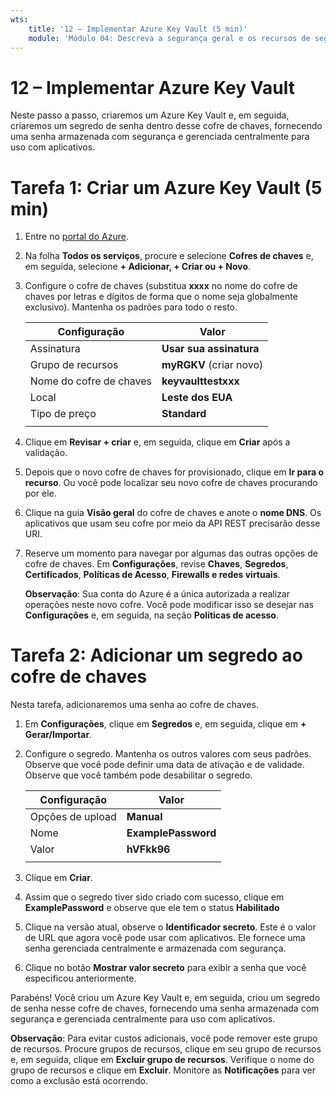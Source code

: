 ```yaml
---
wts:
    title: '12 – Implementar Azure Key Vault (5 min)'
    module: 'Módulo 04: Descreva a segurança geral e os recursos de segurança da rede'
---
```

# 12 – Implementar Azure Key Vault

Neste passo a passo, criaremos um Azure Key Vault e, em seguida, criaremos um segredo de senha dentro desse cofre de chaves, fornecendo uma senha armazenada com segurança e gerenciada centralmente para uso com aplicativos.

# Tarefa 1: Criar um Azure Key Vault (5 min)

1. Entre no [portal do Azure](https://portal.azure.com).

2. Na folha **Todos os serviços**, procure e selecione **Cofres de chaves** e, em seguida, selecione **+ Adicionar, + Criar ou + Novo**.

3. Configure o cofre de chaves (substitua **xxxx** no nome do cofre de chaves por letras e dígitos de forma que o nome seja globalmente exclusivo). Mantenha os padrões para todo o resto.

    | Configuração | Valor | 
    | --- | --- |
    | Assinatura | **Usar sua assinatura** |
    | Grupo de recursos | **myRGKV** (criar novo) |
    | Nome do cofre de chaves | **keyvaulttestxxx** |
    | Local | **Leste dos EUA** |
    | Tipo de preço | **Standard** |
    | | |

4. Clique em **Revisar + criar** e, em seguida, clique em **Criar** após a validação. 

5. Depois que o novo cofre de chaves for provisionado, clique em **Ir para o recurso**. Ou você pode localizar seu novo cofre de chaves procurando por ele. 

6. Clique na guia **Visão geral** do cofre de chaves e anote o **nome DNS**. Os aplicativos que usam seu cofre por meio da API REST precisarão desse URI.

7. Reserve um momento para navegar por algumas das outras opções de cofre de chaves. Em **Configurações**, revise **Chaves**, **Segredos**, **Certificados**, **Políticas de Acesso**, **Firewalls e redes virtuais**.

    **Observação**: Sua conta do Azure é a única autorizada a realizar operações neste novo cofre. Você pode modificar isso se desejar nas **Configurações** e, em seguida, na seção **Políticas de acesso**.

# Tarefa 2: Adicionar um segredo ao cofre de chaves
        
Nesta tarefa, adicionaremos uma senha ao cofre de chaves. 

1. Em **Configurações**, clique em **Segredos** e, em seguida, clique em **+ Gerar/Importar**.

2. Configure o segredo. Mantenha os outros valores com seus padrões. Observe que você pode definir uma data de ativação e de validade. Observe que você também pode desabilitar o segredo.

    | Configuração | Valor | 
    | --- | --- |
    | Opções de upload | **Manual** |
    | Nome | **ExamplePassword** |
    | Valor | **hVFkk96** |
    | | |

3. Clique em **Criar**.

4. Assim que o segredo tiver sido criado com sucesso, clique em **ExamplePassword** e observe que ele tem o status **Habilitado**

5. Clique na versão atual, observe o **Identificador secreto**. Este é o valor de URL que agora você pode usar com aplicativos. Ele fornece uma senha gerenciada centralmente e armazenada com segurança.

6. Clique no botão **Mostrar valor secreto** para exibir a senha que você especificou anteriormente.

Parabéns! Você criou um Azure Key Vault e, em seguida, criou um segredo de senha nesse cofre de chaves, fornecendo uma senha armazenada com segurança e gerenciada centralmente para uso com aplicativos.

**Observação**: Para evitar custos adicionais, você pode remover este grupo de recursos. Procure grupos de recursos, clique em seu grupo de recursos e, em seguida, clique em **Excluir grupo de recursos**. Verifique o nome do grupo de recursos e clique em **Excluir**. Monitore as **Notificações** para ver como a exclusão está ocorrendo.
